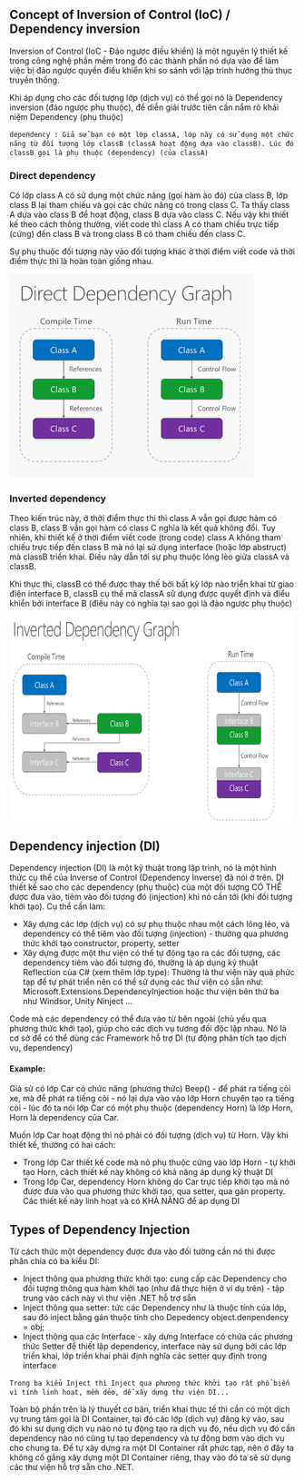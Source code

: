 ## Concept of Inversion of Control (IoC) / Dependency inversion

Inversion of Control (IoC - Đảo ngược điều khiển) là một nguyên lý thiết kế trong công nghệ phần mềm trong đó các thành phần nó dựa vào để làm việc bị đảo ngược quyền điều khiển khi so sánh với lập trình hướng thủ thục truyền thống.

Khi áp dụng cho các đối tượng lớp (dịch vụ) có thể gọi nó là Dependency inversion (đảo ngược phụ thuộc), để diễn giải trước tiên cần nắm rõ khái niệm Dependency (phụ thuộc)

```
dependency : Giả sử bạn có một lớp classA, lớp này có sử dụng một chức năng từ đối tượng lớp classB (classA hoạt động dựa vào classB). Lúc đó classB gọi là phụ thuộc (dependency) (của classA)
```

### Direct dependency

Có lớp class A có sử dụng một chức năng (gọi hàm ào đó) của class B, lớp class B lại tham chiếu và gọi các chức năng có trong class C. Ta thấy class A dựa vào class B để hoạt động, class B dựa vào class C. Nếu vậy khi thiết kế theo cách thông thường, viết code thì class A có tham chiếu trực tiếp (cứng) đến class B và trong class B có tham chiếu đến class C.

Sự phụ thuộc đối tượng này vào đối tượng khác ở thời điểm viết code và thời điểm thực thi là hoàn toàn giống nhau.

<img src="./image4-1.png" alt="drawing" height="360"/>

### Inverted dependency

Theo kiến trúc này, ở thời điểm thực thi thì class A vẫn gọi được hàm có class B, class B vẫn gọi hàm có class C nghĩa là kết quả không đổi. Tuy nhiên, khi thiết kế ở thời điểm viết code (trong code) class A không tham chiếu trực tiếp đến class B mà nó lại sử dụng interface (hoặc lớp abstruct) mà classB triển khai. Điều này dẫn tới sự phụ thuộc lỏng lẻo giữa classA và classB.

Khi thực thi, classB có thể được thay thế bởi bất kỳ lớp nào triển khai từ giao điện interface B, classB cụ thể mà classA sử dụng được quyết định và điểu khiển bởi interface B (điều này có nghĩa tại sao gọi là đảo ngược phụ thuộc)

<img src="./image4-2.png" alt="drawing" height="360"/>

## Dependency injection (DI)

Dependency injection (DI) là một kỹ thuật trong lập trình, nó là một hình thức cụ thể của Inverse of Control (Dependency Inverse) đã nói ở trên. DI thiết kế sao cho các dependency (phụ thuộc) của một đối tượng CÓ THỂ được đưa vào, tiêm vào đối tượng đó (injection) khi nó cần tới (khi đối tượng khởi tạo). Cụ thể cần làm:

- Xây dựng các lớp (dịch vụ) có sự phụ thuộc nhau một cách lỏng lẻo, và dependency có thể tiêm vào đối tượng (injection) - thường qua phương thức khởi tạo constructor, property, setter
- Xây dựng được một thư viện có thể tự động tạo ra các đối tượng, các dependency tiêm vào đối tượng đó, thường là áp dụng kỹ thuật Reflection của C# (xem thêm lớp type): Thường là thư viện này quá phức tạp để tự phát triển nên có thể sử dụng các thư viện có sẵn như: Microsoft.Extensions.DependencyInjection hoặc thư viện bên thứ ba như Windsor, Unity Ninject ...

Code mà các dependency có thể đưa vào từ bên ngoài (chủ yếu qua phương thức khởi tạo), giúp cho các dịch vụ tương đối độc lập nhau. Nó là cơ sở để có thể dùng các Framework hỗ trợ DI (tự động phân tích tạo dịch vụ, dependency)

#### Example:

Giả sử có lớp Car có chức năng (phương thức) Beep() - để phát ra tiếng còi xe, mà để phát ra tiếng còi - nó lại dựa vào vào lớp Horn chuyên tạo ra tiếng còi - lúc đó ta nói lớp Car có một phụ thuộc (dependency Horn) là lớp Horn, Horn là dependency của Car.

Muốn lớp Car hoạt động thì nó phải có đối tượng (dịch vụ) từ Horn. Vậy khi thiết kế, thường có hai cách:

- Trong lớp Car thiết kế code mà nó phụ thuộc cứng vào lớp Horn - tự khởi tạo Horn, cách thiết kế này không có khả năng áp dụng kỹ thuật DI
- Trong lớp Car, dependency Horn không do Car trực tiếp khởi tạo mà nó được đưa vào qua phương thức khởi tạo, qua setter, qua gán property. Các thiết kế này linh hoạt và có KHẢ NĂNG để áp dụng DI

## Types of Dependency Injection

Từ cách thức một dependency được đưa vào đối tường cần nó thì được phân chia có ba kiểu DI:

- Inject thông qua phương thức khởi tạo: cung cấp các Dependency cho đối tượng thông qua hàm khởi tạo (như đã thực hiện ở ví dụ trên) - tập trung vào cách này vì thư viện .NET hỗ trợ sẵn
- Inject thông qua setter: tức các Dependency như là thuộc tính của lớp, sau đó inject bằng gán thuộc tính cho Depedency object.denpendency = obj;
- Inject thông qua các Interface - xây dựng Interface có chứa các phương thức Setter để thiết lập dependency, interface này sử dụng bởi các lớp triển khai, lớp triển khai phải định nghĩa các setter quy định trong interface

```
Trong ba kiểu Inject thì Inject qua phương thức khởi tạo rất phổ biến vì tính linh hoạt, mềm dẻo, dễ xây dựng thư viện DI...
```

Toàn bộ phần trên là lý thuyết cơ bản, triển khai thực tế thì cần có một dịch vụ trung tâm gọi là DI Container, tại đó các lớp (dịch vụ) đăng ký vào, sau đó khi sư dụng dịch vụ nào nó tự động tạo ra dịch vụ đó, nếu dịch vụ đó cần dependency nào nó cũng tự tạo dependency và tự động bơm vào dịch vụ cho chung ta. Để tự xây dựng ra một DI Container rất phức tạp, nên ở đây ta không cố gắng xây dựng một DI Container riêng, thay vào đó ta sẽ sử dụng các thư viện hỗ trợ sẵn cho .NET.
